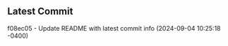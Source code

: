
## Latest Commit
f08ec05 - Update README with latest commit info (2024-09-04 10:25:18 -0400) <Yunxi-Zhou>
